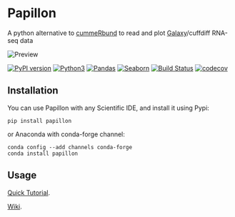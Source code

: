 # Papillon
A python alternative to [cummeRbund](http://compbio.mit.edu/cummeRbund/) to read and plot [Galaxy](https://usegalaxy.org/)/cuffdiff RNA-seq data 

![Preview](https://user-images.githubusercontent.com/34346930/34152979-4c3dae42-e4a8-11e7-9259-005a016edb53.png)

[![PyPI version](https://badge.fury.io/py/papillon.svg)](https://pypi.python.org/pypi/papillon)
[![Python3](https://img.shields.io/badge/python-3-blue.svg)](https://www.python.org/)
[![Pandas](https://img.shields.io/badge/python%20module-pandas-blue.svg)](https://pandas.pydata.org/)
[![Seaborn](https://img.shields.io/badge/python%20module-seaborn-blue.svg)](https://seaborn.pydata.org/)
[![Build Status](https://travis-ci.org/domenico-somma/Papillon.svg?branch=master)](https://travis-ci.org/domenico-somma/Papillon)
[![codecov](https://codecov.io/gh/domenico-somma/Papillon/branch/master/graph/badge.svg)](https://codecov.io/gh/domenico-somma/Papillon)




## Installation

You can use Papillon with any Scientific IDE, and install it using Pypi:

    pip install papillon

or Anaconda with conda-forge channel:

    conda config --add channels conda-forge
    conda install papillon

## Usage

[Quick Tutorial](https://github.com/domenico-somma/Papillon/wiki/Quick-Tutorial).

[Wiki](https://github.com/domenico-somma/Papillon/wiki).
